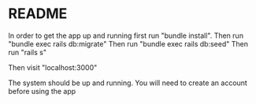 # README

In order to get the app up and running first run "bundle install".
Then run "bundle exec rails db:migrate"
Then run "bundle exec rails db:seed"
Then run "rails s"

Then visit "localhost:3000"

The system should be up and running.
You will need to create an account before using the app
